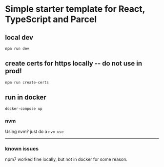 # Simple starter template for React, TypeScript and Parcel 


## local dev

```cli
npm run dev
```

## create certs for https locally -- do not use in prod!

```cli
npm run create-certs
```


## run in docker

``` cli
docker-compose up
```


### nvm

Using nvm? just do a `nvm use`  

---

### known issues

npm7 worked fine locally, but not in docker for some reason. 